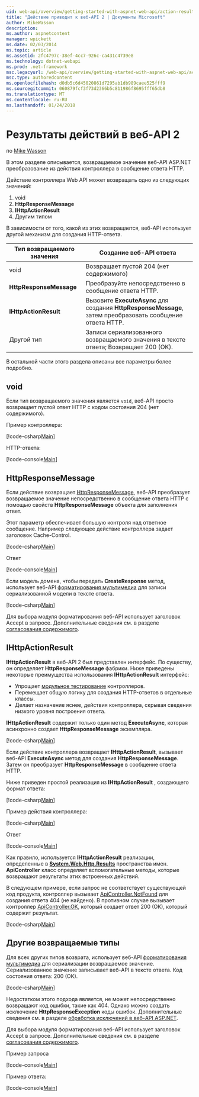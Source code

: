 ```yaml
---
uid: web-api/overview/getting-started-with-aspnet-web-api/action-results
title: "Действие приводит к веб-API 2 | Документы Microsoft"
author: MikeWasson
description: 
ms.author: aspnetcontent
manager: wpickett
ms.date: 02/03/2014
ms.topic: article
ms.assetid: 2fc4797c-38ef-4cc7-926c-ca431c4739e8
ms.technology: dotnet-webapi
ms.prod: .net-framework
msc.legacyurl: /web-api/overview/getting-started-with-aspnet-web-api/action-results
msc.type: authoredcontent
ms.openlocfilehash: d0db5c6d45020861d7295ab1db989caee525fff9
ms.sourcegitcommit: 060879fcf3f73d2366b5c811986f8695fff65db8
ms.translationtype: MT
ms.contentlocale: ru-RU
ms.lasthandoff: 01/24/2018
---
```

<a name="action-results-in-web-api-2"></a>Результаты действий в веб-API 2
====================
по [Mike Wasson](https://github.com/MikeWasson)

В этом разделе описывается, возвращаемое значение веб-API ASP.NET преобразование из действия контроллера в сообщение ответа HTTP.

Действие контроллера Web API может возвращать одно из следующих значений:

1. void
2. **HttpResponseMessage**
3. **IHttpActionResult**
4. Другим типом

В зависимости от того, какой из этих возвращается, веб-API использует другой механизм для создания HTTP-ответа.

| Тип возвращаемого значения | Создание веб-API ответа |
| --- | --- |
| void | Возвращает пустой 204 (нет содержимого) |
| **HttpResponseMessage** | Преобразуйте непосредственно в сообщение ответа HTTP. |
| **IHttpActionResult** | Вызовите **ExecuteAsync** для создания **HttpResponseMessage**, затем преобразовать сообщение ответа HTTP. |
| Другой тип | Записи сериализованного возвращаемого значения в тексте ответа; Возвращает 200 (ОК). |

В остальной части этого раздела описаны все параметры более подробно.

## <a name="void"></a>void

Если тип возвращаемого значения является `void`, веб-API просто возвращает пустой ответ HTTP с кодом состояния 204 (нет содержимого).

Пример контроллера:

[!code-csharp[Main](action-results/samples/sample1.cs)]

HTTP-ответа:

[!code-console[Main](action-results/samples/sample2.cmd)]

## <a name="httpresponsemessage"></a>HttpResponseMessage

Если действие возвращает [HttpResponseMessage](https://msdn.microsoft.com/library/system.net.http.httpresponsemessage.aspx), веб-API преобразует возвращаемое значение непосредственно в сообщение ответа HTTP с помощью свойств **HttpResponseMessage** объекта для заполнения ответ.

Этот параметр обеспечивает большую контроля над ответное сообщение. Например следующее действие контроллера задает заголовок Cache-Control.

[!code-csharp[Main](action-results/samples/sample3.cs)]

Ответ

[!code-console[Main](action-results/samples/sample4.cmd?highlight=2)]

Если модель домена, чтобы передать **CreateResponse** метод, использует веб-API [форматирования мультимедиа](../formats-and-model-binding/media-formatters.md) для записи сериализованной модели в тексте ответа.

[!code-csharp[Main](action-results/samples/sample5.cs)]

Для выбора модуля форматирования веб-API использует заголовок Accept в запросе. Дополнительные сведения см. в разделе [согласования содержимого](../formats-and-model-binding/content-negotiation.md).

## <a name="ihttpactionresult"></a>IHttpActionResult

**IHttpActionResult** в веб-API 2 был представлен интерфейс. По существу, он определяет **HttpResponseMessage** фабрики. Ниже приведены некоторые преимущества использования **IHttpActionResult** интерфейс:

- Упрощает [модульное тестирование](../testing-and-debugging/unit-testing-controllers-in-web-api.md) контроллеров.
- Перемещает общую логику для создания HTTP-ответов в отдельные классы.
- Делает назначение яснее, действия контроллера, скрывая сведения низкого уровня построения ответа.

**IHttpActionResult** содержит только один метод **ExecuteAsync**, которая асинхронно создает **HttpResponseMessage** экземпляра.

[!code-csharp[Main](action-results/samples/sample6.cs)]

Если действие контроллера возвращает **IHttpActionResult**, вызывает веб-API **ExecuteAsync** метод для создания **HttpResponseMessage**. Затем он преобразует **HttpResponseMessage** в сообщение ответа HTTP.

Ниже приведен простой реализация из **IHttpActionResult** , создающего формат ответа:

[!code-csharp[Main](action-results/samples/sample7.cs)]

Пример действия контроллера:

[!code-csharp[Main](action-results/samples/sample8.cs)]

Ответ

[!code-console[Main](action-results/samples/sample9.cmd)]

Как правило, используется **IHttpActionResult** реализации, определенные в  **[System.Web.Http.Results](https://msdn.microsoft.com/library/system.web.http.results.aspx)**  пространства имен. **ApiController** класс определяет вспомогательные методы, которые возвращают результаты этих встроенных действий.

В следующем примере, если запрос не соответствует существующей код продукта, контроллер вызывает [ApiController.NotFound](https://msdn.microsoft.com/library/system.web.http.apicontroller.notfound.aspx) для создания ответа 404 (не найдено). В противном случае вызывает контроллер [ApiController.OK](https://msdn.microsoft.com/library/dn314591.aspx), который создает ответ 200 (ОК), который содержит результат.

[!code-csharp[Main](action-results/samples/sample10.cs)]

## <a name="other-return-types"></a>Другие возвращаемые типы

Для всех других типов возврата, использует веб-API [форматирования мультимедиа](../formats-and-model-binding/media-formatters.md) для сериализации возвращаемое значение. Сериализованное значение записывает веб-API в тексте ответа. Код состояния ответа: 200 (ОК).

[!code-csharp[Main](action-results/samples/sample11.cs)]

Недостатком этого подхода является, не может непосредственно возвращают код ошибки, такие как 404. Однако можно создать исключение **HttpResponseException** коды ошибок. Дополнительные сведения см. в разделе [обработка исключений в веб-API ASP.NET](../error-handling/exception-handling.md).

Для выбора модуля форматирования веб-API использует заголовок Accept в запросе. Дополнительные сведения см. в разделе [согласования содержимого](../formats-and-model-binding/content-negotiation.md).

Пример запроса

[!code-console[Main](action-results/samples/sample12.cmd)]

Пример ответа:

[!code-console[Main](action-results/samples/sample13.cmd)]
